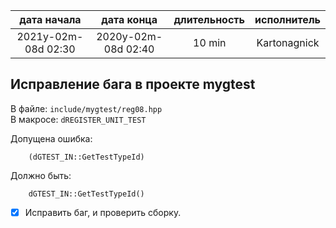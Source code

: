 
| дата начала         |   дата конца        | длительность  | исполнитель  |
|:-------------------:|:-------------------:|:-------------:|:------------:|
| 2021y-02m-08d 02:30 | 2020y-02m-08d 02:40 | 10 min        | Kartonagnick |

Исправление бага в проекте mygtest  
----------------------------------

В файле: `include/mygtest/reg08.hpp`  
В макросе: `dREGISTER_UNIT_TEST`  

Допущена ошибка:  
```
    (dGTEST_IN::GetTestTypeId)
```

Должно быть:  

```
    dGTEST_IN::GetTestTypeId()
```

- [x] Исправить баг, и проверить сборку.  